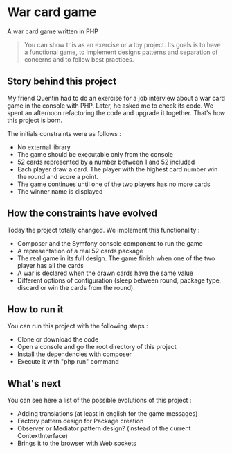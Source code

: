 # War card game

A war card game written in PHP

> You can show this as an exercise or a toy project.
> Its goals is to have a functional game, to implement designs patterns and separation of concerns and to follow best practices.

## Story behind this project

My friend Quentin had to do an exercise for a job interview about a war card game in the console with PHP. Later, he asked me to check its code. We spent an afternoon refactoring the code and upgrade it together. That's how this project is born.

The initials constraints were as follows :
- No external library
- The game should be executable only from the console
- 52 cards represented by a number between 1 and 52 included
- Each player draw a card. The player with the highest card number win the round and score a point.
- The game continues until one of the two players has no more cards
- The winner name is displayed

## How the constraints have evolved

Today the project totally changed. We implement this functionality :
- Composer and the Symfony console component to run the game
- A representation of a real 52 cards package
- The real game in its full design. The game finish when one of the two player has all the cards
- A war is declared when the drawn cards have the same value
- Different options of configuration (sleep between round, package type, discard or win the cards from the round).

## How to run it

You can run this project with the following steps :
- Clone or download the code
- Open a console and go the root directory of this project
- Install the dependencies with composer
- Execute it with "php run" command

## What's next

You can see here a list of the possible evolutions of this project :
- Adding translations (at least in english for the game messages)
- Factory pattern design for Package creation
- Observer or Mediator pattern design? (instead of the current ContextInterface)
- Brings it to the browser with Web sockets
